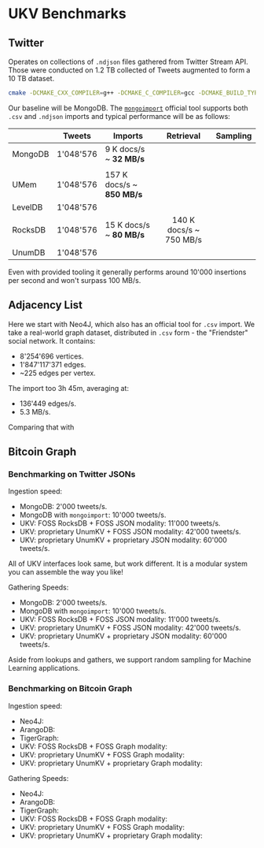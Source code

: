 # UKV Benchmarks

## Twitter

Operates on collections of `.ndjson` files gathered from Twitter Stream API.
Those were conducted on 1.2 TB collected of Tweets augmented to form a 10 TB dataset.

```sh
cmake -DCMAKE_CXX_COMPILER=g++ -DCMAKE_C_COMPILER=gcc -DCMAKE_BUILD_TYPE=Release . && make ukv_umem_twitter_benchmark && ./build/bin/ukv_umem_twitter_benchmark
```

Our baseline will be MongoDB.
The [`mongoimport`](https://www.mongodb.com/docs/database-tools/mongoimport/) official tool supports both `.csv` and `.ndjson` imports and typical performance will be as follows:

|         | Tweets    | Imports                     |        Retrieval        | Sampling |
| ------- | --------- | --------------------------- | :---------------------: | :------: |
| MongoDB | 1'048'576 | 9 K docs/s ~ **32 MB/s**    |                         |          |
|         |           |                             |                         |          |
| UMem    | 1'048'576 | 157 K docs/s ~ **850 MB/s** |                         |          |
| LevelDB | 1'048'576 |                             |                         |          |
| RocksDB | 1'048'576 | 15 K docs/s ~ **80 MB/s**   | 140 K docs/s ~ 750 MB/s |          |
| UnumDB  | 1'048'576 |                             |


Even with provided tooling it generally performs around 10'000 insertions per second and won't surpass 100 MB/s.


## Adjacency List

Here we start with Neo4J, which also has an official tool for `.csv` import.
We take a real-world graph dataset, distributed in `.csv` form - the "Friendster" social network.
It contains:

* 8'254'696 vertices.
* 1'847'117'371 edges.
* ~225 edges per vertex.

The import too 3h 45m, averaging at:

* 136'449 edges/s.
* 5.3 MB/s.

Comparing that with 

## Bitcoin Graph


### Benchmarking on Twitter JSONs

Ingestion speed:

* MongoDB: 2'000 tweets/s.
* MongoDB with `mongoimport`: 10'000 tweets/s.
* UKV: FOSS RocksDB + FOSS JSON modality: 11'000 tweets/s.
* UKV: proprietary UnumKV + FOSS JSON modality: 42'000 tweets/s.
* UKV: proprietary UnumKV + proprietary JSON modality: 60'000 tweets/s.

All of UKV interfaces look same, but work different.
It is a modular system you can assemble the way you like!

Gathering Speeds:

* MongoDB: 2'000 tweets/s.
* MongoDB with `mongoimport`: 10'000 tweets/s.
* UKV: FOSS RocksDB + FOSS JSON modality: 11'000 tweets/s.
* UKV: proprietary UnumKV + FOSS JSON modality: 42'000 tweets/s.
* UKV: proprietary UnumKV + proprietary JSON modality: 60'000 tweets/s.

Aside from lookups and gathers, we support random sampling for Machine Learning applications.

### Benchmarking on Bitcoin Graph

Ingestion speed:

* Neo4J:
* ArangoDB:
* TigerGraph:
* UKV: FOSS RocksDB + FOSS Graph modality: 
* UKV: proprietary UnumKV + FOSS Graph modality: 
* UKV: proprietary UnumKV + proprietary Graph modality: 

Gathering Speeds:

* Neo4J:
* ArangoDB:
* TigerGraph:
* UKV: FOSS RocksDB + FOSS Graph modality: 
* UKV: proprietary UnumKV + FOSS Graph modality: 
* UKV: proprietary UnumKV + proprietary Graph modality: 
